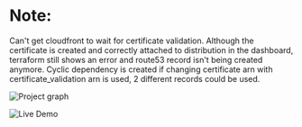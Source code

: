 # Note:
 Can't get cloudfront to wait for certificate validation. Although the certificate is created and correctly attached to distribution in the dashboard, terraform still shows an error and route53 record isn't being created anymore. Cyclic dependency is created if changing certificate arn with certificate_validation arn is used, 2 different records could be used.

![Project graph](https://i.postimg.cc/d1nk2Xzr/Screenshot-2024-06-25-at-21-42-19.png)

![Live Demo](https://i.postimg.cc/Y0yds4B2/thorium-Qa-Sp5-UMep-U.gif)